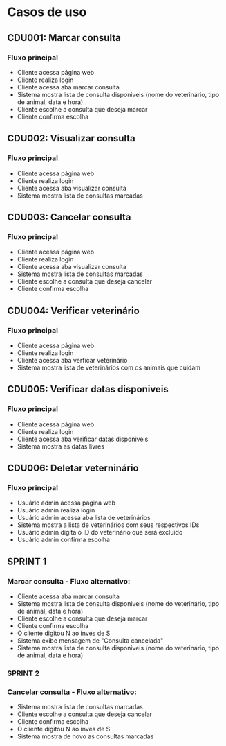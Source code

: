 # Casos de uso

## CDU001: Marcar consulta
### Fluxo principal
- Cliente acessa página web
- Cliente realiza login
- Cliente acessa aba marcar consulta
- Sistema mostra lista de consulta disponiveis (nome do veterinário, tipo de animal, data e hora)
- Cliente escolhe a consulta que deseja marcar
- Cliente confirma escolha

## CDU002: Visualizar consulta
### Fluxo principal
- Cliente acessa página web
- Cliente realiza login
- Cliente acessa aba visualizar consulta
- Sistema mostra lista de consultas marcadas

## CDU003: Cancelar consulta
### Fluxo principal
- Cliente acessa página web
- Cliente realiza login
- Cliente acessa aba visualizar consulta
- Sistema mostra lista de consultas marcadas
- Cliente escolhe a consulta que deseja cancelar
- Cliente confirma escolha

## CDU004: Verificar veterinário
### Fluxo principal
- Cliente acessa página web
- Cliente realiza login
- Cliente acessa aba verficar veterinário
- Sistema mostra lista de veterinários com os animais que cuidam

## CDU005: Verificar datas disponiveis
### Fluxo principal
- Cliente acessa página web
- Cliente realiza login
- Cliente acessa aba verificar datas disponiveis
- Sistema mostra as datas livres

## CDU006: Deletar veterninário
### Fluxo principal
- Usuário admin acessa página web
- Usuário admin realiza login
- Usuário admin acessa aba lista de veterinários
- Sistema mostra a lista de veterinários com seus respectivos IDs
- Usuário admin digita o ID do veterinário que será excluido
- Usuário admin confirma escolha

## SPRINT 1
### Marcar consulta - Fluxo alternativo:
- Cliente acessa aba marcar consulta
- Sistema mostra lista de consulta disponiveis (nome do veterinário, tipo de animal, data e hora)
- Cliente escolhe a consulta que deseja marcar
- Cliente confirma escolha
- O cliente digitou N ao invés de S
- Sistema exibe mensagem de "Consulta cancelada"
- Sistema mostra lista de consulta disponiveis (nome do veterinário, tipo de animal, data e hora)


### SPRINT 2
### Cancelar consulta - Fluxo alternativo:
- Sistema mostra lista de consultas marcadas
- Cliente escolhe a consulta que deseja cancelar
- Cliente confirma escolha 
- O cliente digitou N ao invés de S
- Sistema mostra de novo as consultas marcadas
